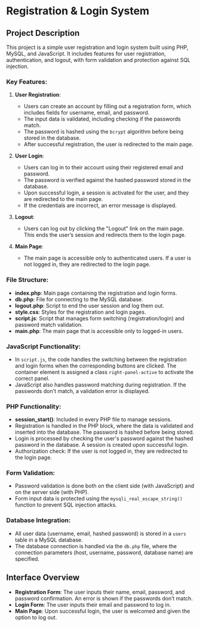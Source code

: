 # Registration & Login System

## Project Description

This project is a simple user registration and login system built using PHP, MySQL, and JavaScript. It includes features for user registration, authentication, and logout, with form validation and protection against SQL injection.

### Key Features:

1. **User Registration**:
    - Users can create an account by filling out a registration form, which includes fields for username, email, and password.
    - The input data is validated, including checking if the passwords match.
    - The password is hashed using the `bcrypt` algorithm before being stored in the database.
    - After successful registration, the user is redirected to the main page.

2. **User Login**:
    - Users can log in to their account using their registered email and password.
    - The password is verified against the hashed password stored in the database.
    - Upon successful login, a session is activated for the user, and they are redirected to the main page.
    - If the credentials are incorrect, an error message is displayed.

3. **Logout**:
    - Users can log out by clicking the "Logout" link on the main page. This ends the user’s session and redirects them to the login page.

4. **Main Page**:
    - The main page is accessible only to authenticated users. If a user is not logged in, they are redirected to the login page.

### File Structure:

- **index.php**: Main page containing the registration and login forms.
- **db.php**: File for connecting to the MySQL database.
- **logout.php**: Script to end the user session and log them out.
- **style.css**: Styles for the registration and login pages.
- **script.js**: Script that manages form switching (registration/login) and password match validation.
- **main.php**: The main page that is accessible only to logged-in users.

### JavaScript Functionality:

- In `script.js`, the code handles the switching between the registration and login forms when the corresponding buttons are clicked. The container element is assigned a class `right-panel-active` to activate the correct panel.
- JavaScript also handles password matching during registration. If the passwords don't match, a validation error is displayed.

### PHP Functionality:

- **session_start()**: Included in every PHP file to manage sessions.
- Registration is handled in the PHP block, where the data is validated and inserted into the database. The password is hashed before being stored.
- Login is processed by checking the user's password against the hashed password in the database. A session is created upon successful login.
- Authorization check: If the user is not logged in, they are redirected to the login page.

### Form Validation:

- Password validation is done both on the client side (with JavaScript) and on the server side (with PHP).
- Form input data is protected using the `mysqli_real_escape_string()` function to prevent SQL injection attacks.

### Database Integration:

- All user data (username, email, hashed password) is stored in a `users` table in a MySQL database.
- The database connection is handled via the `db.php` file, where the connection parameters (host, username, password, database name) are specified.

## Interface Overview

- **Registration Form**: The user inputs their name, email, password, and password confirmation. An error is shown if the passwords don’t match.
- **Login Form**: The user inputs their email and password to log in.
- **Main Page**: Upon successful login, the user is welcomed and given the option to log out.
